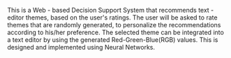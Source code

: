 
This is a Web - based Decision Support System that recommends text - editor themes, based on the user's ratings. The user will be asked to rate themes that are randomly generated, to personalize the recommendations according to his/her preference. The selected theme can be integrated into a text editor by using the generated Red-Green-Blue(RGB) values. This is designed and implemented using Neural Networks.
